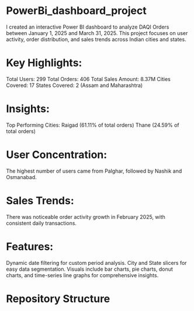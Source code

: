 # PowerBi_dashboard_project

I created an interactive Power BI dashboard to analyze DAQI Orders between January 1, 2025 and March 31, 2025.
This project focuses on user activity, order distribution, and sales trends across Indian cities and states.

# Key Highlights:
Total Users: 299
Total Orders: 406
Total Sales Amount: 8.37M
Cities Covered: 17
States Covered: 2 (Assam and Maharashtra)

# Insights:
Top Performing Cities:
Raigad (61.11% of total orders)
Thane (24.59% of total orders)

# User Concentration:
The highest number of users came from Palghar, followed by Nashik and Osmanabad.

# Sales Trends:
There was noticeable order activity growth in February 2025, with consistent daily transactions.

# Features:
Dynamic date filtering for custom period analysis.
City and State slicers for easy data segmentation.
Visuals include bar charts, pie charts, donut charts, and time-series line graphs for comprehensive insights.

# Repository Structure

